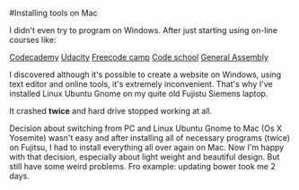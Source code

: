 #Installing tools on Mac

I didn't even try to program on Windows. After just starting using on-line courses like:

 [Codecademy](http://www.codecademy.com/coreSurfer58365)
 [Udacity](https://profiles.udacity.com/u/dorotacieslinska)
 [Freecode camp](http://www.freecodecamp.com/)
 [Code school](https://www.codeschool.com/courses/javascript-road-trip-part-1)
 [General Assembly](https://generalassemb.ly/)

I discovered although it's possible to create a website on Windows, using text editor and online tools, it's extremely inconvenient. That's why I've installed Linux Ubuntu Gnome on my quite old Fujistu Siemens laptop.

It crashed **twice** and hard drive stopped working at all.

Decision about switching from PC and Linux Ubuntu Gnome to Mac (Os X Yosemite) wasn't easy and after installing all of necessary programs (twice) on Fujitsu, I had to install everything all over again on Mac. Now I'm happy with that decision, especially about light weight and beautiful design. But still have some weird problems. Fro example: updating bower took me 2 days.
